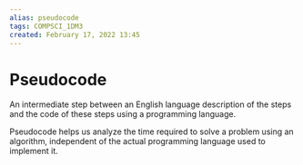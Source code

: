 ```yaml
---
alias: pseudocode
tags: COMPSCI_1DM3
created: February 17, 2022 13:45
---
```

# Pseudocode
An intermediate step between an English language description of the steps and the code of these steps using a programming language.

Pseudocode helps us analyze the time required to solve a problem using an algorithm, independent of the actual programming language used to implement it.